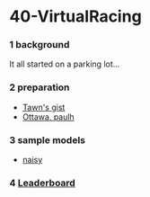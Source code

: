 # 40-VirtualRacing

### 1 background

It all started on a parking lot...


### 2 preparation

- [Tawn's gist](https://gist.github.com/tawnkramer/6d244090cb8f2af1bc9f6d1ebc0377b1)
- [Ottawa, paulh](https://github.com/Ottawa-Autonomous-Vehicle-Group/Virtual-Hack-And-Race-Workshop)


### 3 sample models
- [naisy](https://drive.google.com/file/d/1CwBHI4Ms1wphSNg2xyUn7fdYAkepYQSU/view)


### 4 [Leaderboard](https://aleaderboard.com/w2/b24ffdaf-895c-422f-9aed-c51c4edc4579)
